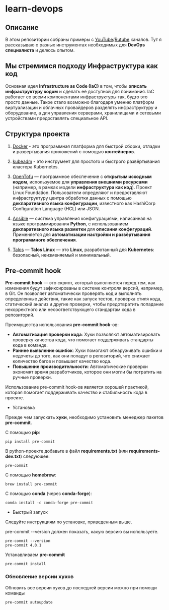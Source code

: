 # learn-devops

## Описание

В этом репозитории собраны примеры с [YouTube](https://www.youtube.com/@fedor_batonogov)/[Rutube](https://rutube.ru/channel/31656928) каналов.
Тут я рассказываю о разных инструментах необходимых для **DevOps специалиста** и делюсь опытом.

## Мы стремимся подходу **Инфраструктура как код**

Основная идея **Infrastructure as Code (IaC)** в том, чтобы **описать инфраструктуру кодом** и сделать её доступной для понимания.
IaC работает со всеми компонентами инфраструктуры так, будто это просто данные.
Такое стало возможно благодаря умению платформ виртуализации и облачных провайдеров разделять инфраструктуру и оборудование,
а для управления серверами, хранилищами и сетевыми устройствами предоставлять специальное API.

## Структура проекта

1. [Docker](./docker/) - это программная платформа для быстрой сборки, отладки и развертывания приложений с помощью **контейнеров**.

2. [kubeadm](./kubeadm/) - это инструмент для простого и быстрого развёртывания кластера Kubernetes.

3. [OpenTofu](./opentofu/) — программное обеспечение с **открытым исходным кодом**,
используемое для **управления внешними ресурсами** (например, в рамках модели **инфраструктура как код**). Проект Linux Foundation.
Пользователи определяют и предоставляют инфраструктуру центра обработки данных с помощью **декларативного языка конфигурации**,
известного как HashiCorp Configuration Language (HCL) или JSON.

4. [Ansible](./ansible/) — система управления конфигурациями, написанная на языке программирования **Python**,
с использованием **декларативного языка разметки** для **описания конфигураций**.
Применяется для **автоматизации настройки и развёртывания программного обеспечения**.

5. [Talos](./talos/) — **Talos Linux** — это **Linux**, разработанный для **Kubernetes**: безопасный, неизменяемый и минимальный.

## Pre-commit hook

**Pre-commit hook** — это скрипт, который выполняется перед тем, как изменения будут зафиксированы в системе контроля версий, например, в Git.
Он позволяет автоматически проверять код и выполнять определенные действия, такие как запуск тестов, проверка стиля кода,
статический анализ и другие проверки, чтобы предотвратить попадание некорректного или несоответствующего стандартам кода в репозиторий.

Преимущества использования **pre-commit hook**-ов:

- **Автоматизация проверки кода**: Хуки позволяют автоматизировать проверку качества кода, что помогает поддерживать стандарты кода в команде.
- **Раннее выявление ошибок**: Хуки помогают обнаруживать ошибки и недочеты до того, как они попадут в репозиторий,
что снижает количество багов и повышает качество кода.
- **Повышение производительности**: Автоматические проверки экономят время разработчиков, которое они могли бы потратить на ручные проверки.

Использование pre-commit hook-ов является хорошей практикой, которая помогает поддерживать качество и стабильность кода в проекте.

- Установка

Прежде чем запускать **хуки**, необходимо установить менеджер пакетов **pre-commit**.

С помощью **pip**:

```console
pip install pre-commit
```

В python-проекте добавьте в файл **requirements.txt** (или **requirements-dev.txt**) следующее:

```text
pre-commit
```

С помощью **homebrew**:

```console
brew install pre-commit
```

С помощью **conda** (через **conda-forge**):

```console
conda install -c conda-forge pre-commit
```

- Быстрый запуск

Следуйте инструкциям по установке, приведенным выше.

pre-commit --version должен показать, какую версию вы используете.

```console
pre-commit --version
pre-commit 4.0.1
```

Устанавливаем **pre-commit**

```console
pre-commit install
```

### Обновление версии хуков

Обновить все версии хуков до последней версии можно при помощи команды

```sh
pre-commit autoupdate
```

